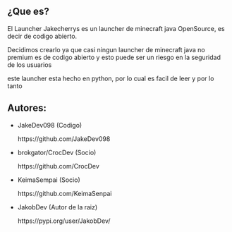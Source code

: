 <!DOCTYPE html>
<html lang="en">
<head>
    <meta charset="UTF-8">
    <meta name="viewport" content="width=device-width, initial-scale=1.0">
</head>
<body>
<div id="Whatisit">
    <h2>¿Que es?</h2>
    <p>El Launcher Jakecherrys es un launcher de minecraft java OpenSource, es decir de codigo abierto.</p>
    <p>Decidimos crearlo ya que casi ningun launcher de minecraft java no premium es de codigo abierto y esto puede ser un riesgo en la seguridad de los usuarios</p>
    <p>este launcher esta hecho en python, por lo cual es facil de leer y por lo tanto </p>
</div>

<div id="authors">
    <h2>Autores:</h2>
    <ul>
        <li>JakeDev098 (Codigo)</li><p>    https://github.com/JakeDev098</p>
        <li>brokgator/CrocDev (Socio)</li><p>    https://github.com/CrocDev</p>
        <li>KeimaSempai (Socio)</li><p>    https://github.com/KeimaSenpai</p>
        <li>JakobDev (Autor de la raiz)</li><p>    https://pypi.org/user/JakobDev/</p>
    </ul>
</div>

</body>
</html>

